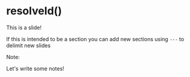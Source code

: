 # resolveId()

This is a slide! 

If this is intended to be a section you can add new sections using `---` to delimit new slides

Note:

Let's write some notes!